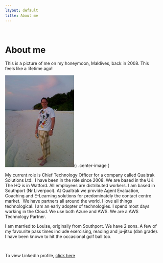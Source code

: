 ```yaml
---
layout: default
title: About me
---		
```


&nbsp;
# About me 

This is a picture of me on my honeymoon, Maldives, back in 2008.  This feels like a lifetime ago!

![Photo - Honeymoon](assets/Photo-Honeymoon-225x300.jpg "Photo - Honeymoon"){: .center-image }

My current role is Chief Technology Officer for a company called Qualtrak Solutions Ltd.  I have been in the role since 2008.  We are based in the UK.  The HQ is in Watford. All employees are distributed workers.  I am based in Southport (Nr Liverpool).  At Qualtrak we provide Agent Evaluation, Coaching and E-Learning solutions for predominately the contact centre market.  We have partners all around the world. I love all things technological. I am an early adopter of technologies. I spend most days working in the Cloud. We use both Azure and AWS.  We are a AWS Technology Partner.

I am married to Louise, originally from Southport.  We have 2 sons. A few of my favourite pass times include exercising, reading and ju-jitsu (dan grade). I have been known to hit the occasional golf ball too.

&nbsp;

To view LinkedIn profile, <a href="http://lnkd.in/d27sjRX" target="_blank">click here</a>